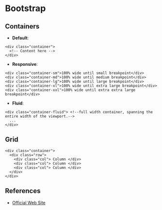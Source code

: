 # Bootstrap

## Containers

* **Default**:
```
<div class="container">
  <!-- Content here -->
</div>

```

* **Responsive**:

```
<div class="container-sm">100% wide until small breakpoint</div>
<div class="container-md">100% wide until medium breakpoint</div>
<div class="container-lg">100% wide until large breakpoint</div>
<div class="container-xl">100% wide until extra large breakpoint</div>
<div class="container-xxl">100% wide until extra extra large breakpoint</div>
```

* **Fluid**:

```
<div class="container-fluid"> <!--full width container, spanning the entire width of the viewport.-->
  ...
</div>
```

## Grid 

```
<div class="container">
  <div class="row">
    <div class="col"> Column </div>
    <div class="col"> Column </div>
    <div class="col"> Column </div>
  </div>
</div>
```


## References 

* [Official Web Site](https://getbootstrap.com/)